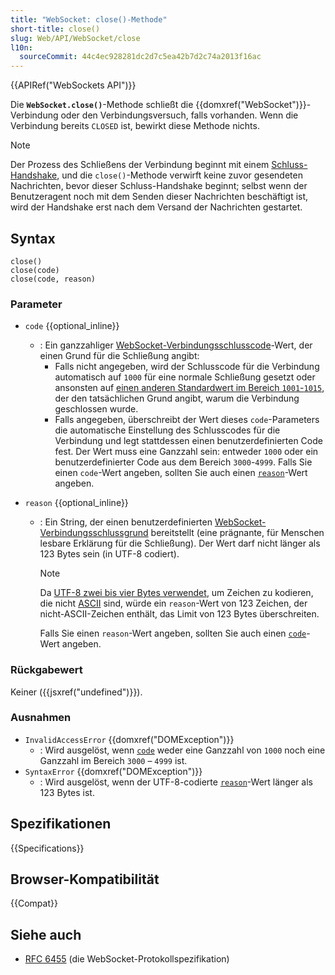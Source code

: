 ```yaml
---
title: "WebSocket: close()-Methode"
short-title: close()
slug: Web/API/WebSocket/close
l10n:
  sourceCommit: 44c4ec928281dc2d7c5ea42b7d2c74a2013f16ac
---
```


{{APIRef("WebSockets API")}}

Die **`WebSocket.close()`**-Methode schließt die {{domxref("WebSocket")}}-Verbindung oder den Verbindungsversuch, falls vorhanden. Wenn die Verbindung bereits `CLOSED` ist, bewirkt diese Methode nichts.

> [!NOTE]
> Der Prozess des Schließens der Verbindung beginnt mit einem [Schluss-Handshake](https://www.rfc-editor.org/rfc/rfc6455.html#section-1.4), und die `close()`-Methode verwirft keine zuvor gesendeten Nachrichten, bevor dieser Schluss-Handshake beginnt; selbst wenn der Benutzeragent noch mit dem Senden dieser Nachrichten beschäftigt ist, wird der Handshake erst nach dem Versand der Nachrichten gestartet.

## Syntax

```js-nolint
close()
close(code)
close(code, reason)
```

### Parameter

- `code` {{optional_inline}}

  - : Ein ganzzahliger [WebSocket-Verbindungsschlusscode](https://www.rfc-editor.org/rfc/rfc6455.html#section-7.1.5)-Wert, der einen Grund für die Schließung angibt:
    - Falls nicht angegeben, wird der Schlusscode für die Verbindung automatisch auf `1000` für eine normale Schließung gesetzt oder ansonsten auf [einen anderen Standardwert im Bereich `1001`-`1015`](https://www.rfc-editor.org/rfc/rfc6455.html#section-7.4.1), der den tatsächlichen Grund angibt, warum die Verbindung geschlossen wurde.
    - Falls angegeben, überschreibt der Wert dieses `code`-Parameters die automatische Einstellung des Schlusscodes für die Verbindung und legt stattdessen einen benutzerdefinierten Code fest. Der Wert muss eine Ganzzahl sein: entweder `1000` oder ein benutzerdefinierter Code aus dem Bereich `3000`-`4999`. Falls Sie einen `code`-Wert angeben, sollten Sie auch einen [`reason`](#reason)-Wert angeben.

- `reason` {{optional_inline}}

  - : Ein String, der einen benutzerdefinierten [WebSocket-Verbindungsschlussgrund](https://www.rfc-editor.org/rfc/rfc6455.html#section-7.1.6) bereitstellt (eine prägnante, für Menschen lesbare Erklärung für die Schließung). Der Wert darf nicht länger als 123 Bytes sein (in UTF-8 codiert).

    > [!NOTE]
    > Da [UTF-8 zwei bis vier Bytes verwendet](/de/docs/Glossary/UTF-8), um Zeichen zu kodieren, die nicht [ASCII](/de/docs/Glossary/ASCII) sind, würde ein `reason`-Wert von 123 Zeichen, der nicht-ASCII-Zeichen enthält, das Limit von 123 Bytes überschreiten.

    Falls Sie einen `reason`-Wert angeben, sollten Sie auch einen [`code`](#code)-Wert angeben.

### Rückgabewert

Keiner ({{jsxref("undefined")}}).

### Ausnahmen

- `InvalidAccessError` {{domxref("DOMException")}}
  - : Wird ausgelöst, wenn [`code`](#code) weder eine Ganzzahl von `1000` noch eine Ganzzahl im Bereich `3000` – `4999` ist.
- `SyntaxError` {{domxref("DOMException")}}
  - : Wird ausgelöst, wenn der UTF-8-codierte [`reason`](#reason)-Wert länger als 123 Bytes ist.

## Spezifikationen

{{Specifications}}

## Browser-Kompatibilität

{{Compat}}

## Siehe auch

- [RFC 6455](https://www.rfc-editor.org/rfc/rfc6455.html) (die WebSocket-Protokollspezifikation)
